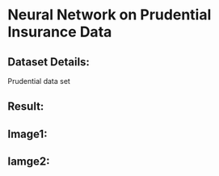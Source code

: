 # Neural Network on Prudential Insurance Data
## Dataset Details:
Prudential data set
## Result:
## Image1:
## Iamge2:

